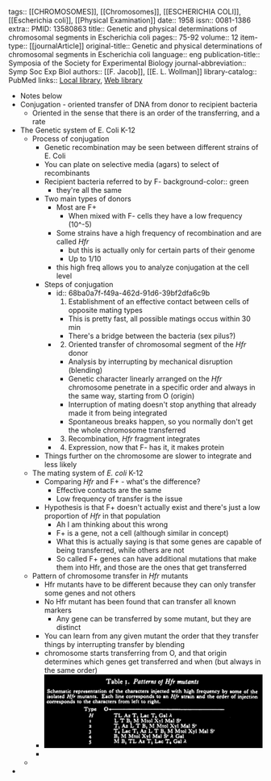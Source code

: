 tags:: [[CHROMOSOMES]], [[Chromosomes]], [[ESCHERICHIA COLI]], [[Escherichia coli]], [[Physical Examination]]
date:: 1958
issn:: 0081-1386
extra:: PMID: 13580863
title:: Genetic and physical determinations of chromosomal segments in Escherichia coli
pages:: 75-92
volume:: 12
item-type:: [[journalArticle]]
original-title:: Genetic and physical determinations of chromosomal segments in Escherichia coli
language:: eng
publication-title:: Symposia of the Society for Experimental Biology
journal-abbreviation:: Symp Soc Exp Biol
authors:: [[F. Jacob]], [[E. L. Wollman]]
library-catalog:: PubMed
links:: [Local library](zotero://select/library/items/K88TJKRM), [Web library](https://www.zotero.org/users/6106196/items/K88TJKRM)

- Notes below
- Conjugation - oriented transfer of DNA from donor to recipient bacteria
	- Oriented in the sense that there is an order of the transferring, and a rate
- The Genetic system of E. Coli K-12
	- Process of conjugation
		- Genetic recombination may be seen between different strains of E. Coli
		- You can plate on selective media (agars) to select of recombinants
		- Recipient bacteria referred to by F-
		  background-color:: green
			- they're all the same
		- Two main types of donors
			- Most are F+
				- When mixed with F- cells they have a low frequency (10^-5)
			- Some strains have a high frequency of recombination and are called *Hfr*
				- but this is actually only for certain parts of their genome
				- Up to 1/10
			- this high freq allows you to analyze conjugation at the cell level
		- Steps of conjugation
			- id:: 68ba0a7f-f49a-462d-91d6-39bf2dfa6c9b
			  1. Establishment of an effective contact between cells of opposite mating types
				- This is pretty fast, all possible matings occus within 30 min
				- There's a bridge between the bacteria (sex pilus?)
			- 2. Oriented transfer of chromosomal segment of the *Hfr* donor
				- Analysis by interrupting by mechanical disruption (blending)
				- Genetic character linearly arranged on the *Hfr* chromosome penetrate in a specific order and always in the same way, starting from O (origin)
				- Interruption of mating doesn't stop anything that already made it from being integrated
				- Spontaneous breaks happen, so you normally don't get the whole chromosome transferred
			- 3. Recombination, *Hfr* fragment integrates
			- 4. Expression, now that F- has it, it makes protein
		- Things further on the chromosome are slower to integrate and less likely
	- The mating system of *E. coli* K-12
		- Comparing *Hfr* and F+ - what's the difference?
			- Effective contacts are the same
			- Low frequency of transfer is the issue
		- Hypothesis is that F+ doesn't actually exist and there's just a low proportion of *Hfr* in that population
			- Ah I am thinking about this wrong
			- F+ is a gene, not a cell (although similar in concept)
			- What this is actually saying is that some genes are capable of being transferred, while others are not
			- So called F+ genes can have additional mutations that make them into Hfr, and those are the ones that get transferred
	- Pattern of chromosome transfer in *Hfr* mutants
		- Hfr mutants have to be different because they can only transfer some genes and not others
		- No Hfr mutant has been found that can transfer all known markers
			- Any gene can be transferred by some mutant, but they are distinct
		- You can learn from any given mutant the order that they transfer things by interrupting transfer by blending
		- chromosome starts transferring from O, and that origin determines which genes get transferred and when (but always in the same order)
		- ![image.png](../assets/image_1757024181716_0.png)
		-
	-
-